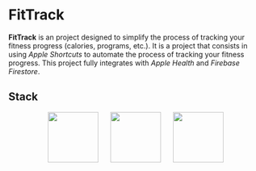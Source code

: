 # FitTrack

**FitTrack** is an project designed to simplify the process of tracking your fitness progress (calories, programs, etc.). It is a project that consists in using _Apple Shortcuts_ to automate the process of tracking your fitness progress. This project fully integrates with _Apple Health_ and _Firebase Firestore_.

## Stack

<div align="center">
    <img src="https://upload.wikimedia.org/wikipedia/commons/thumb/4/46/Apple_Store_logo.svg/2048px-Apple_Store_logo.svg.png" width="100" style="margin-right: 20px" />
    <img src="https://help.apple.com/assets/6712D663A5C9C17B38070C34/6712D668A5C9C17B38070C3A/fr_FR/d230a25cb974f8908871af04caad89a1.png" style="margin-right: 20px" width="100"/>
    <img src="https://cdn0.iconfinder.com/data/icons/apple-apps/100/Apple_Health-512.png" width="100"/>
</div>
